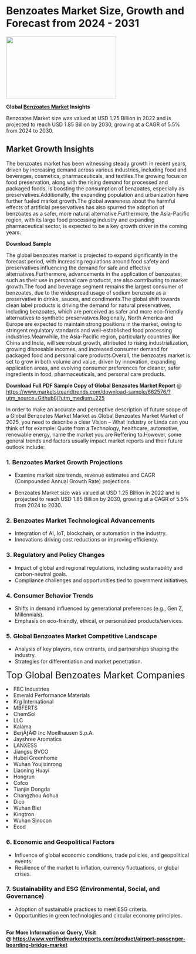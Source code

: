 <H1>Benzoates Market Size, Growth and Forecast from 2024 - 2031</H1><img class="aligncenter size-medium wp-image-584254" src="https://thirdeyenews.in/wp-content/uploads/2024/09/Global-Market-Research-300x168.jpeg" alt="" width="300" height="168" /><p><strong>Global&nbsp;<a href="https://www.marketsizeandtrends.com/download-sample/662576/?utm_source=Github8j?utm_medium=225">Benzoates Market</a> Insights</strong></p><p>Benzoates Market size was valued at USD 1.25 Billion in 2022 and is projected to reach USD 1.85 Billion by 2030, growing at a CAGR of 5.5% from 2024 to 2030.</p><p><h2>Market Growth Insights</h2> <p>The benzoates market has been witnessing steady growth in recent years, driven by increasing demand across various industries, including food and beverages, cosmetics, pharmaceuticals, and textiles.The growing focus on food preservation, along with the rising demand for processed and packaged foods, is boosting the consumption of benzoates, especially as preservatives.Additionally, the expanding population and urbanization have further fueled market growth.The global awareness about the harmful effects of artificial preservatives has also spurred the adoption of benzoates as a safer, more natural alternative.Furthermore, the Asia-Pacific region, with its large food processing industry and expanding pharmaceutical sector, is expected to be a key growth driver in the coming years.</p> <p><strong>Download Sample</strong></p> <p>The global benzoates market is projected to expand significantly in the forecast period, with increasing regulations around food safety and preservatives influencing the demand for safe and effective alternatives.Furthermore, advancements in the application of benzoates, such as their use in personal care products, are also contributing to market growth.The food and beverage segment remains the largest consumer of benzoates, due to the widespread usage of sodium benzoate as a preservative in drinks, sauces, and condiments.The global shift towards clean label products is driving the demand for natural preservatives, including benzoates, which are perceived as safer and more eco-friendly alternatives to synthetic preservatives.Regionally, North America and Europe are expected to maintain strong positions in the market, owing to stringent regulatory standards and well-established food processing industries.Meanwhile, the Asia-Pacific region, particularly countries like China and India, will see robust growth, attributed to rising industrialization, growing disposable incomes, and increased consumer demand for packaged food and personal care products.Overall, the benzoates market is set to grow in both volume and value, driven by innovation, expanding application areas, and evolving consumer preferences for cleaner, safer ingredients in food, pharmaceuticals, and personal care products.<p><span class=""><strong>Download Full PDF Sample Copy of Global Benzoates Market Report</strong> @ <a href="https://www.marketsizeandtrends.com/download-sample/662576/?utm_source=Github8j?utm_medium=225" target="_blank">https://www.marketsizeandtrends.com/download-sample/662576/?utm_source=Github8j?utm_medium=225</a></span></p><p>In order to make an accurate and perceptive description of future scope of a Global&nbsp;Benzoates Market Market as Global&nbsp;Benzoates Market Market of 2025, you need to describe a clear Vision &ndash; What Industry or Linda can you think of for example: Quote from a Technology, healthcare, automotive, renewable energy, name the market you are Reffering to.However, some general trends and factors usually impact market reports and their future outlook include:</p><h3>1.&nbsp;<strong>Benzoates Market Growth Projections</strong></h3><ul><li>Examine market size trends, revenue estimates and CAGR (Compounded Annual Growth Rate) projections.</li><li><p>Benzoates Market size was valued at USD 1.25 Billion in 2022 and is projected to reach USD 1.85 Billion by 2030, growing at a CAGR of 5.5% from 2024 to 2030.</p></li></ul><h3>2.&nbsp;<strong>Benzoates Market Technological Advancements</strong></h3><ul><li>Integration of AI, IoT, blockchain, or automation in the industry.</li><li>Innovations driving cost reductions or improving efficiency.</li></ul><h3>3.&nbsp;<strong>Regulatory and Policy Changes</strong></h3><ul><li>Impact of global and regional regulations, including sustainability and carbon-neutral goals.</li><li>Compliance challenges and opportunities tied to government initiatives.</li></ul><h3>4.&nbsp;<strong>Consumer Behavior Trends</strong></h3><ul><li>Shifts in demand influenced by generational preferences (e.g., Gen Z, Millennials).</li><li>Emphasis on eco-friendly, ethical, or personalized products/services.</li></ul><h3>5.&nbsp;<strong>Global Benzoates Market Competitive Landscape</strong></h3><ul><li>Analysis of key players, new entrants, and partnerships shaping the industry.</li><li>Strategies for differentiation and market penetration.</li></ul><p data-pm-slice="1 1 []"><span style="color: inherit; font-family: inherit; font-size: 25px;">Top Global Benzoates Market Companies</span></p><div class="" data-test-id=""><p><li>FBC Industries</li><li> Emerald Performance Materials</li><li> Krg International</li><li> MBFERTS</li><li> ChemSol</li><li> LLC</li><li> Kalama</li><li> BerjÃƒÂ© Inc Moellhausen S.p.A.</li><li> Jayshree Aromatics</li><li> LANXESS</li><li> Jiangsu BVCO</li><li> Hubei Greenhome</li><li> Wuhan Youjixinrong</li><li> Liaoning Huayi</li><li> Hongrun</li><li> Cofco</li><li> Tianjin Dongda</li><li> Changzhou Aohua</li><li> Dico</li><li> Wuhan Biet</li><li> Kingtron</li><li> Wuhan Sinocon</li><li> Ecod</li></p></div><h3>6.&nbsp;<strong>Economic and Geopolitical Factors</strong></h3><ul><li>Influence of global economic conditions, trade policies, and geopolitical events.</li><li>Resilience of the market to inflation, currency fluctuations, or global crises.</li></ul><h3>7.&nbsp;<strong>Sustainability and ESG (Environmental, Social, and Governance)</strong></h3><ul><li>Adoption of sustainable practices to meet ESG criteria.</li><li>Opportunities in green technologies and circular economy principles.</li></ul><h2><strong style="font-size: 14px;">For More Information or Query, Visit @&nbsp;</strong><a style="background-color: #ffffff; font-size: 14px;" href="https://www.marketsizeandtrends.com/report/benzoates-market/" target="_blank">https://www.verifiedmarketreports.com/product/airport-passenger-boarding-bridge-market</a></h2>